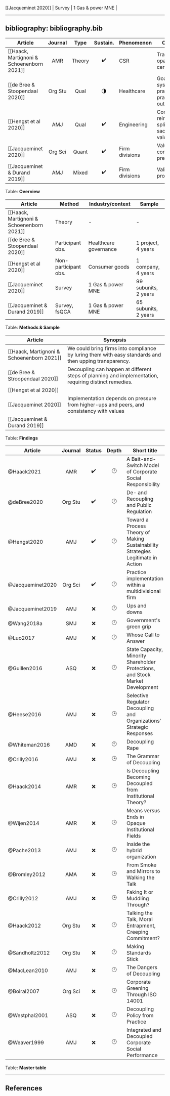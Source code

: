 [[Jacqueminet 2020]]                | Survey            | 1 Gas & power MNE         | 

---
bibliography: bibliography.bib
---

Article                             |Journal| Type| Sustain.          | Phenomenon  | Concepts
--------------                      | :-:   | :-: | :-:               | ---------   | ---------------------------
[[Haack, Martignoni & Schoenenborn 2021]]|AMR|Theory|:heavy_check_mark:| CSR        | Transparency, opacity, ceremonial
[[de Bree & Stoopendaal 2020]]      |Org Stu| Qual|:last_quarter_moon:| Healthcare  | Goal-system, system-practice & practice-outcome dcpl.
[[Hengst et al 2020]]               | AMJ   | Qual| :heavy_check_mark:| Engineering | Compromise, reinterprete, split, sacrifice, valorize 
[[Jacqueminet 2020]]                |Org Sci|Quant| :heavy_check_mark:|Firm divisions| Value consistency, pressure
[[Jacqueminet & Durand 2019]]       | AMJ   |Mixed| :heavy_check_mark:|Firm divisions| Validity, propriety
Table: **Overview**

Article                             | Method            | Industry/context          | Sample
------                              | ---               | ---                       | ---
[[Haack, Martignoni & Schoenenborn 2021]]| Theory       | -                         | -
[[de Bree & Stoopendaal 2020]]      | Participant obs.  | Healthcare governance     | 1 project, 4 years
[[Hengst et al 2020]]              |Non-participant obs.| Consumer goods            | 1 company, 4 years
[[Jacqueminet 2020]]                | Survey            | 1 Gas & power MNE         | 99 subunits, 2 years
[[Jacqueminet & Durand 2019]]       | Survey, fsQCA     | 1 Gas & power MNE         | 65 subunits, 2 years 
Table: **Methods & Sample**

Article                         | Synopsis
----                            | ---------------
[[Haack, Martignoni & Schoenenborn 2021]] | We could bring firms into compliance by luring them with easy standards and then upping transparency.
[[de Bree & Stroopendaal 2020]] | Decoupling can happen at different steps of planning and implementation, requiring distinct remedies.
[[Hengst et al 2020]]           |
[[Jacqueminet 2020]]            | Implementation depends on pressure from higher-ups and peers, and consistency with values
[[Jacqueminet & Durand 2019]]   | 
Table: **Findings**

Article                 |Journal| Status           | Depth     | Short title
---------               | :-:   | :-:              | :-:       | ---------------
@Haack2021              | AMR   |:heavy_check_mark:| :clock12: | A Bait-and-Switch Model of Corporate Social Responsibility
@deBree2020             |Org Stu|:heavy_check_mark:| :clock12: | De- and Recoupling and Public Regulation 
@Hengst2020             | AMJ   |:heavy_check_mark:| :clock12: | Toward a Process Theory of Making Sustainability Strategies Legitimate in Action
@Jacqueminet2020        |Org Sci|:heavy_check_mark:| :clock12: | Practice implementation within a multidivisional firm
@Jacqueminet2019        | AMJ   | :x:              | :clock12: | Ups and downs
@Wang2018a              | SMJ   | :x:              | :clock12: | Government's green grip
@Luo2017                | AMJ   | :x:              | :clock12: | Whose Call to Answer
@Guillen2016            | ASQ   | :x:              | :clock12: | State Capacity, Minority Shareholder Protections, and Stock Market Development
@Heese2016              | AMJ   | :x:              | :clock3:  | Selective Regulator Decoupling and Organizations’ Strategic Responses
@Whiteman2016           | AMD   | :x:              | :clock11: | Decoupling Rape
@Crilly2016             | AMJ   | :x:              | :clock3:  | The Grammar of Decoupling
@Haack2014              | AMR   | :x:              | :clock3:  | Is Decoupling Becoming Decoupled from Institutional Theory?
@Wijen2014              | AMR   | :x:              | :clock3:  | Means versus Ends in Opaque Institutional Fields
@Pache2013              | AMJ   | :x:              | :clock12: | Inside the hybrid organization
@Bromley2012            | AMA   | :x:              | :clock3:  | From Smoke and Mirrors to Walking the Talk
@Crilly2012             | AMJ   | :x:              | :clock3:  | Faking It or Muddling Through?
@Haack2012              |Org Stu| :x:              | :clock12: | Talking the Talk, Moral Entrapment, Creeping Commitment?
@Sandholtz2012          |Org Stu| :x:              | :clock12: | Making Standards Stick
@MacLean2010            | AMJ   | :x:              | :clock12: | The Dangers of Decoupling
@Boiral2007             |Org Sci| :x:              | :clock2:  | Corporate Greening Through ISO 14001
@Westphal2001           | ASQ   | :x:              | :clock12: | Decoupling Policy from Practice
@Weaver1999             | AMJ   | :x:              | :clock12: | Integrated and Decoupled Corporate Social Performance
Table: **Master table**

---

## References